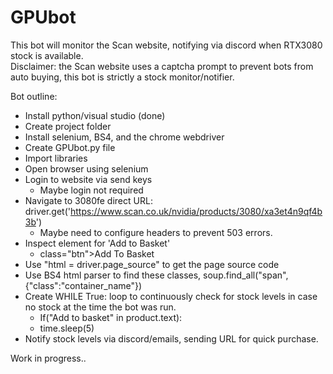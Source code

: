 # GPUbot

This bot will monitor the Scan website, notifying via discord when RTX3080 stock is available.
<br />Disclaimer: the Scan website uses a captcha prompt to prevent bots from auto buying, this bot is strictly a stock monitor/notifier. 

Bot outline:
- Install python/visual studio (done)
- Create project folder
- Install selenium, BS4, and the chrome webdriver
- Create GPUbot.py file
- Import libraries
- Open browser using selenium
- Login to website via send keys
  - Maybe login not required
- Navigate to 3080fe direct URL: driver.get('https://www.scan.co.uk/nvidia/products/3080/xa3et4n9qf4b3b')
  - Maybe need to configure headers to prevent 503 errors.
- Inspect element for 'Add to Basket'
  - class="btn">Add To Basket
- Use "html = driver.page_source" to get the page source code
- Use BS4 html parser to find these classes, soup.find_all("span", {"class":"container_name"})
- Create WHILE True: loop to continuously check for stock levels in case no stock at the time the bot was run.
  - If("Add to basket" in product.text):
  - time.sleep(5)
- Notify stock levels via discord/emails, sending URL for quick purchase.

Work in progress..
